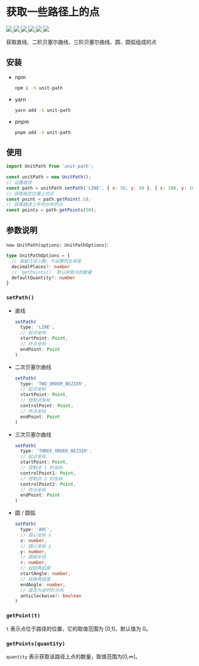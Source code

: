 # 获取一些路径上的点

<p>
  <a href="https://codecov.io/gh/humandetail/unit-path" > 
    <img src="https://codecov.io/gh/humandetail/unit-path/branch/main/graph/badge.svg?token=5X0OFEAMK3"/> 
  </a>
  <a href="https://www.npmjs.com/package/unit-path">
    <img src="https://img.shields.io/npm/v/unit-path.svg" />
  </a>
  <a href="https://github.com/humandetail/unit-path">
    <img src="https://img.shields.io/github/license/humandetail/unit-path.svg" />
  </a>
  <a href="https://github.com/humandetail/unit-path">
    <img src="https://img.shields.io/github/issues/humandetail/unit-path.svg" />
  </a>
  <a href="https://github.com/humandetail/unit-path">
    <img src="https://img.shields.io/github/forks/humandetail/unit-path.svg" />
  </a>
  <a href="https://github.com/humandetail/unit-path">
    <img src="https://img.shields.io/github/stars/humandetail/unit-path.svg" />
  </a>
</p>

获取直线、二阶贝塞尔曲线、三阶贝塞尔曲线、圆、圆弧组成的点

## 安装

- npm

  ```bash
  npm i -S unit-path
  ```
  
- yarn

  ```bash
  yarn add -S unit-path
  ```
  
- pnpm

  ```bash
  pnpm add -S unit-path
  ```

## 使用

```javascript
import UnitPath from 'unit-path';

const unitPath = new UnitPath();
// 设置路径
const path = unitPath.setPath('LINE', { x: 50, y: 50 }, { x: 100, y: 100 });
// 获取指定位置上的点
const point = path.getPoint(.5);
// 获取路径上平均分布的点
const points = path.getPoints(50);
```

## 参数说明

`new UnitPath(options: UnitPathOptions)`:

```typescript
type UnitPathOptions = {
  // 保留几位小数，不设置则全保留
  decimalPlaces?: number
  // `getPoints()` 默认获取点的数量
  defaultQuantity?: number
}
```

### `setPath()`

- 直线

  ```typescript
  setPath(
    type: 'LINE',
    // 起点坐标
    startPoint: Point,
    // 终点坐标
    endPoint: Point
  )
  ```

- 二次贝塞尔曲线

  ```typescript
  setPath(
    type: 'TWO_ORDER_BEZIER',
    // 起点坐标
    startPoint: Point,
    // 控制点坐标
    controlPoint: Point,
    // 终点坐标
    endPoint: Point
  )
  ```

- 三次贝塞尔曲线

  ```typescript
  setPath(
    type: 'THREE_ORDER_BEZIER',
    // 起点坐标
    startPoint: Point,
    // 控制点 1 的坐标
    controlPoint1: Point,
    // 控制点 2 的坐标
    controlPoint2: Point,
    // 终点坐标
    endPoint: Point
  )
  ```

- 圆 / 圆弧

  ```typescript
  setPath(
    type: 'ARC',
    // 圆心坐标 x
    x: number,
    // 圆心坐标 y
    y: number,
    // 圆弧半径
    r: number,
    // 起始角弧度
    startAngle: number,
    // 结束角弧度
    endAngle: number,
    // 是否为逆时针方向
    anticlockwise?: boolean
  )
  ```

### `getPoint(t)`

`t` 表示点位于路径的位置，它的取值范围为 [0,1]，默认值为 0。

### `getPoints(quantity)`

`quantity` 表示获取该路径上点的数量，取值范围为[0,∞]。
